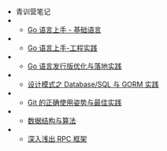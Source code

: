 * 青训营笔记
* * [Go 语言上手 - 基础语言](docs/go/byte_training_camp/docs1)
* * [Go 语言上手-工程实践](docs/go/byte_training_camp/docs2)
* * [Go 语言发行版优化与落地实践](docs/go/byte_training_camp/docs3)
* * [设计模式之  Database/SQL 与 GORM 实践](docs/go/byte_training_camp/docs4)
* * [Git 的正确使用姿势与最佳实践](docs/go/byte_training_camp/docs5)
* * [数据结构与算法](docs/go/byte_training_camp/docs6)
* * [深入浅出 RPC 框架](docs/go/byte_training_camp/docs7)

